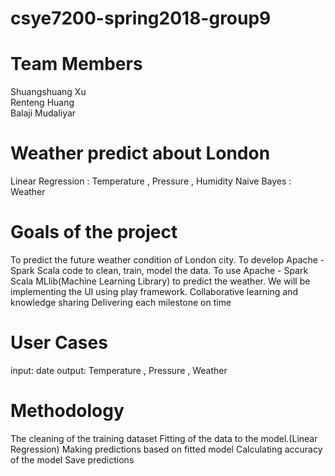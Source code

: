 # csye7200-spring2018-group9

# Team Members
Shuangshuang Xu   
Renteng Huang   
Balaji Mudaliyar  

# Weather predict about London
Linear Regression : Temperature , Pressure , Humidity
Naive Bayes : Weather

# Goals of the project
To predict the future weather condition of London city.
To develop Apache - Spark Scala code to clean, train, model the data.
To use Apache - Spark Scala MLlib(Machine Learning Library) to predict the weather.
We will be implementing the UI using play framework.
Collaborative learning and knowledge sharing
Delivering each milestone on time

# User Cases
input: date
output: Temperature , Pressure , Weather

# Methodology
The cleaning of the training dataset 
Fitting of the data to the model.(Linear Regression)
Making predictions based on fitted model
Calculating accuracy of the model
Save predictions



